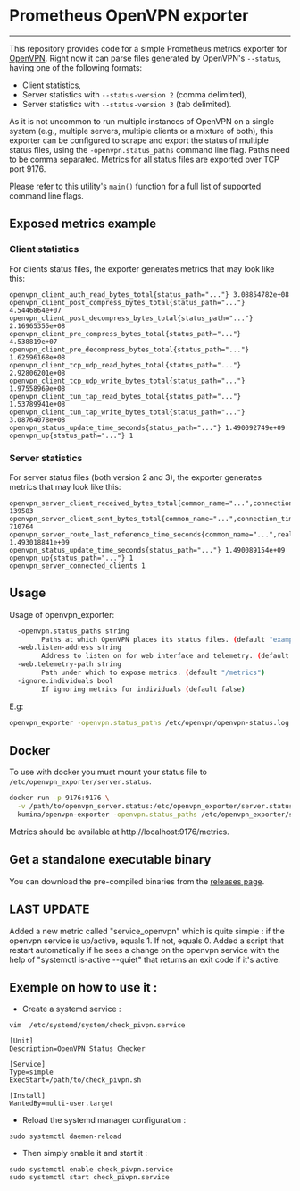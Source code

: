 # Prometheus OpenVPN exporter

---

This repository provides code for a simple Prometheus metrics exporter
for [OpenVPN](https://openvpn.net/). Right now it can parse files
generated by OpenVPN's `--status`, having one of the following formats:

* Client statistics,
* Server statistics with `--status-version 2` (comma delimited),
* Server statistics with `--status-version 3` (tab delimited).

As it is not uncommon to run multiple instances of OpenVPN on a single
system (e.g., multiple servers, multiple clients or a mixture of both),
this exporter can be configured to scrape and export the status of
multiple status files, using the `-openvpn.status_paths` command line
flag. Paths need to be comma separated. Metrics for all status files are
exported over TCP port 9176.

Please refer to this utility's `main()` function for a full list of
supported command line flags.

## Exposed metrics example

### Client statistics

For clients status files, the exporter generates metrics that may look
like this:

```
openvpn_client_auth_read_bytes_total{status_path="..."} 3.08854782e+08
openvpn_client_post_compress_bytes_total{status_path="..."} 4.5446864e+07
openvpn_client_post_decompress_bytes_total{status_path="..."} 2.16965355e+08
openvpn_client_pre_compress_bytes_total{status_path="..."} 4.538819e+07
openvpn_client_pre_decompress_bytes_total{status_path="..."} 1.62596168e+08
openvpn_client_tcp_udp_read_bytes_total{status_path="..."} 2.92806201e+08
openvpn_client_tcp_udp_write_bytes_total{status_path="..."} 1.97558969e+08
openvpn_client_tun_tap_read_bytes_total{status_path="..."} 1.53789941e+08
openvpn_client_tun_tap_write_bytes_total{status_path="..."} 3.08764078e+08
openvpn_status_update_time_seconds{status_path="..."} 1.490092749e+09
openvpn_up{status_path="..."} 1
```

### Server statistics

For server status files (both version 2 and 3), the exporter generates
metrics that may look like this:

```
openvpn_server_client_received_bytes_total{common_name="...",connection_time="...",real_address="...",status_path="...",username="...",virtual_address="..."} 139583
openvpn_server_client_sent_bytes_total{common_name="...",connection_time="...",real_address="...",status_path="...",username="...",virtual_address="..."} 710764
openvpn_server_route_last_reference_time_seconds{common_name="...",real_address="...",status_path="...",virtual_address="..."} 1.493018841e+09
openvpn_status_update_time_seconds{status_path="..."} 1.490089154e+09
openvpn_up{status_path="..."} 1
openvpn_server_connected_clients 1
```

## Usage

Usage of openvpn_exporter:

```sh
  -openvpn.status_paths string
    	Paths at which OpenVPN places its status files. (default "examples/client.status,examples/server2.status,examples/server3.status")
  -web.listen-address string
    	Address to listen on for web interface and telemetry. (default ":9176")
  -web.telemetry-path string
    	Path under which to expose metrics. (default "/metrics")
  -ignore.individuals bool
        If ignoring metrics for individuals (default false)
```

E.g:

```sh
openvpn_exporter -openvpn.status_paths /etc/openvpn/openvpn-status.log
```

## Docker

To use with docker you must mount your status file to `/etc/openvpn_exporter/server.status`.

```sh
docker run -p 9176:9176 \
  -v /path/to/openvpn_server.status:/etc/openvpn_exporter/server.status \
  kumina/openvpn-exporter -openvpn.status_paths /etc/openvpn_exporter/server.status
```

Metrics should be available at http://localhost:9176/metrics.

## Get a standalone executable binary

You can download the pre-compiled binaries from the
[releases page](https://github.com/kumina/openvpn_exporter/releases).

## LAST UPDATE
Added a new metric called "service_openvpn" which is quite simple : if the openvpn service is up/active, equals 1. If not, equals 0.
Added a script that restart automatically if he sees a change on the openvpn service with the help of "systemctl is-active --quiet" that returns an exit code if it's active.

## Exemple on how to use it : 

- Create a systemd service :
```
vim  /etc/systemd/system/check_pivpn.service
```
```
[Unit]
Description=OpenVPN Status Checker

[Service]
Type=simple
ExecStart=/path/to/check_pivpn.sh

[Install]
WantedBy=multi-user.target
```
- Reload the systemd manager configuration :
```
sudo systemctl daemon-reload
```
- Then simply enable it and start it :
```
sudo systemctl enable check_pivpn.service
sudo systemctl start check_pivpn.service
```
